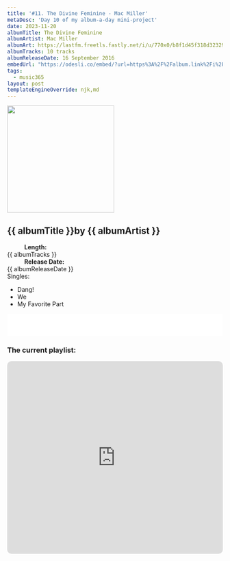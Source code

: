 ```yaml
---
title: '#11. The Divine Feminine - Mac Miller'
metaDesc: 'Day 10 of my album-a-day mini-project'
date: 2023-11-20
albumTitle: The Divine Feminine
albumArtist: Mac Miller
albumArt: https://lastfm.freetls.fastly.net/i/u/770x0/b8f1d45f318d32329329727444c51239.jpg#b8f1d45f318d32329329727444c51239
albumTracks: 10 tracks
albumReleaseDate: 16 September 2016
embedUrl: "https://odesli.co/embed/?url=https%3A%2F%2Falbum.link%2Fi%2F1137965822&theme=light"
tags:
  - music365
layout: post
templateEngineOverride: njk,md
---
```

<aside class="album-profile" style="--shadow: rgb(214,197,194);">
  <div class="album-profile__image">
    <img width="250" height="250" crossorigin="anonymous" src="{{ albumArt }}"/>
  </div>
  <div class="aside__content">
    <h1><strong>{{ albumTitle }}</strong>by {{ albumArtist }}</h1>
    <dl>
      <div>
        <dd><strong>Length:</strong></dd>
        <dt>{{ albumTracks }}</dt>
      </div>
      <div>
        <dd><strong>Release Date:</strong></dd>
        <dt>{{ albumReleaseDate }}</dt>
      </div>
      <div class="singles">
        <span>Singles:</span>
        <ul>
          <li>Dang!</li>
          <li>We</li>
          <li>My Favorite Part</li>
        </ul>
      </div>
    </dl>
    <div class="color-grid" style="--opacity: 1;">
      <div class="color-grid__container">
					<span class="color color--1" style="--firstColor: rgb(214,197,194);"></span>
					<span class="color color--2" style="--secondaryColor: rgb(30,29,29);"></span>
					<span class="color color--3" style="--thirdColor: rgb(117,91,90);"></span>
      </div>
    </div>
  </div>
</aside>

<iframe width="100%" height="52" src={{ embedUrl }} frameborder="0" allowfullscreen sandbox="allow-same-origin allow-scripts allow-presentation allow-popups allow-popups-to-escape-sandbox" allow="clipboard-read; clipboard-write"></iframe>

### The current playlist:

<iframe allow="autoplay *; encrypted-media *; fullscreen *; clipboard-write" frameborder="0" height="450" style="width:100%;max-width:660px;overflow:hidden;border-radius:10px;" sandbox="allow-forms allow-popups allow-same-origin allow-scripts allow-storage-access-by-user-activation allow-top-navigation-by-user-activation" src="https://embed.music.apple.com/gb/playlist/music365/pl.u-AkAmEd9ix4MAZYJ"></iframe>
